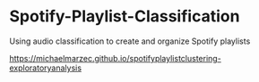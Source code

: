 # Spotify-Playlist-Classification
Using audio classification to create and organize Spotify playlists

https://michaelmarzec.github.io/spotifyplaylistclustering-exploratoryanalysis